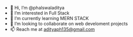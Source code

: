 - 👋 Hi, I’m @phalswaladitya
- 👀 I’m interested in Full Stack
- 🌱 I’m currently learning MERN STACK
- 💞️ I’m looking to collaborate on web develoment projects
- 📫 Reach me at adityaph135@gmail.com

<!---
phalswaladitya/phalswaladitya is a ✨ special ✨ repository because its `README.md` (this file) appears on your GitHub profile.
You can click the Preview link to take a look at your changes.
--->
